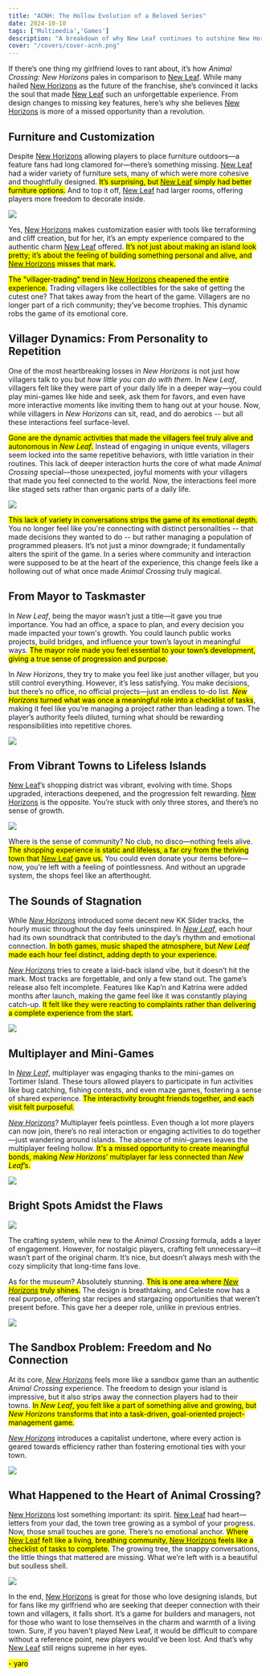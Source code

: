 ```yaml
---
title: "ACNH: The Hollow Evolution of a Beloved Series"  
date: 2024-10-10  
tags: ['Multimedia','Games']  
description: "A breakdown of why New Leaf continues to outshine New Horizons."  
cover: "/covers/cover-acnh.png"  
---
```


If there’s one thing my girlfriend loves to rant about, it’s how *Animal Crossing: New Horizons* pales in comparison to [New Leaf](https://en.wikipedia.org/wiki/Animal_Crossing:_New_Leaf). While many hailed [New Horizons](https://en.wikipedia.org/wiki/Animal_Crossing:_New_Horizons) as the future of the franchise, she’s convinced it lacks the soul that made [New Leaf](https://en.wikipedia.org/wiki/Animal_Crossing:_New_Leaf) such an unforgettable experience. From design changes to missing key features, here’s why she believes [New Horizons](https://en.wikipedia.org/wiki/Animal_Crossing:_New_Horizons) is more of a missed opportunity than a revolution.

## Furniture and Customization

Despite [New Horizons](https://en.wikipedia.org/wiki/Animal_Crossing:_New_Horizons) allowing players to place furniture outdoors—a feature fans had long clamored for—there’s something missing. [New Leaf](https://en.wikipedia.org/wiki/Animal_Crossing:_New_Leaf) had a wider variety of furniture sets, many of which were more cohesive and thoughtfully designed. <mark>It’s surprising, but [New Leaf](https://en.wikipedia.org/wiki/Animal_Crossing:_New_Leaf) simply had better furniture options.</mark> And to top it off, [New Leaf](https://en.wikipedia.org/wiki/Animal_Crossing:_New_Leaf) had larger rooms, offering players more freedom to decorate inside.

![](image-117.png)

Yes, [New Horizons](https://en.wikipedia.org/wiki/Animal_Crossing:_New_Horizons) makes customization easier with tools like terraforming and cliff creation, but for her, it’s an empty experience compared to the authentic charm [New Leaf](https://en.wikipedia.org/wiki/Animal_Crossing:_New_Leaf) offered. <mark>It’s not just about making an island look pretty; it’s about the feeling of building something personal and alive, and [New Horizons](https://en.wikipedia.org/wiki/Animal_Crossing:_New_Horizons) misses that mark.</mark>

<mark>The "villager-trading" trend in [New Horizons](https://en.wikipedia.org/wiki/Animal_Crossing:_New_Horizons) cheapened the entire experience.</mark> Trading villagers like collectibles for the sake of getting the cutest one? That takes away from the heart of the game. Villagers are no longer part of a rich community; they’ve become trophies. This dynamic robs the game of its emotional core.

## Villager Dynamics: From Personality to Repetition

One of the most heartbreaking losses in *New Horizons* is not just how villagers talk to you but *how little you can do with them*. In *New Leaf*, villagers felt like they were part of your daily life in a deeper way—you could play mini-games like hide and seek, ask them for favors, and even have more interactive moments like inviting them to hang out at your house. Now, while villagers in *New Horizons* can sit, read, and do aerobics -- but all these interactions feel surface-level.

<mark>Gone are the dynamic activities that made the villagers feel truly alive and autonomous in *New Leaf*.</mark> Instead of engaging in unique events, villagers seem locked into the same repetitive behaviors, with little variation in their routines. This lack of deeper interaction hurts the core of what made *Animal Crossing* special—those unexpected, joyful moments with your villagers that made you feel connected to the world. Now, the interactions feel more like staged sets rather than organic parts of a daily life.

![](image-118.png)

<mark>This lack of variety in conversations strips the game of its emotional depth.</mark> You no longer feel like you're connecting with distinct personalities -- that made decisions they wanted to do -- but rather managing a population of programmed pleasers. It’s not just a minor downgrade; it fundamentally alters the spirit of the game. In a series where community and interaction were supposed to be at the heart of the experience, this change feels like a hollowing out of what once made *Animal Crossing* truly magical.

## From Mayor to Taskmaster

In *New Leaf*, being the mayor wasn’t just a title—it gave you true importance. You had an office, a space to plan, and every decision you made impacted your town's growth. You could launch public works projects, build bridges, and influence your town’s layout in meaningful ways. <mark>The mayor role made you feel essential to your town’s development, giving a true sense of progression and purpose.</mark>

In *New Horizons*, they try to make you feel like just another villager, but you still control everything. However, it’s less satisfying. You make decisions, but there’s no office, no official projects—just an endless to-do list. <mark>*New Horizons* turned what was once a meaningful role into a checklist of tasks</mark>, making it feel like you’re managing a project rather than leading a town. The player’s authority feels diluted, turning what should be rewarding responsibilities into repetitive chores.

![](NL_Player_as_Mayor_2.png)

## From Vibrant Towns to Lifeless Islands

[New Leaf](https://en.wikipedia.org/wiki/Animal_Crossing:_New_Leaf)’s shopping district was vibrant, evolving with time. Shops upgraded, interactions deepened, and the progression felt rewarding. [New Horizons](https://en.wikipedia.org/wiki/Animal_Crossing:_New_Horizons) is the opposite. You’re stuck with only three stores, and there’s no sense of growth. 

![](image-119.png)

Where is the sense of community? No club, no disco—nothing feels alive. <mark>The shopping experience is static and lifeless, a far cry from the thriving town that [New Leaf](https://en.wikipedia.org/wiki/Animal_Crossing:_New_Leaf) gave us.</mark> You could even donate your items before—now, you’re left with a feeling of pointlessness. And without an upgrade system, the shops feel like an afterthought.

## The Sounds of Stagnation

While [*New Horizons*](https://en.wikipedia.org/wiki/Animal_Crossing:_New_Horizons) introduced some decent new KK Slider tracks, the hourly music throughout the day feels uninspired. In [*New Leaf*](https://en.wikipedia.org/wiki/Animal_Crossing:_New_Leaf), each hour had its own soundtrack that contributed to the day’s rhythm and emotional connection. <mark>In both games, music shaped the atmosphere, but *New Leaf* made each hour feel distinct, adding depth to your experience.</mark>

[*New Horizons*](https://en.wikipedia.org/wiki/Animal_Crossing:_New_Horizons) tries to create a laid-back island vibe, but it doesn’t hit the mark. Most tracks are forgettable, and only a few stand out. The game’s release also felt incomplete. Features like Kap’n and Katrina were added months after launch, making the game feel like it was constantly playing catch-up. <mark>It felt like they were reacting to complaints rather than delivering a complete experience from the start.</mark>

![](image-120.png)

## Multiplayer and Mini-Games

In [*New Leaf*](https://en.wikipedia.org/wiki/Animal_Crossing:_New_Leaf), multiplayer was engaging thanks to the mini-games on Tortimer Island. These tours allowed players to participate in fun activities like bug catching, fishing contests, and even maze games, fostering a sense of shared experience. <mark>The interactivity brought friends together, and each visit felt purposeful.</mark>

[*New Horizons*](https://en.wikipedia.org/wiki/Animal_Crossing:_New_Horizons)? Multiplayer feels pointless. Even though a lot more players can now join, there’s no real interaction or engaging activities to do together—just wandering around islands. The absence of mini-games leaves the multiplayer feeling hollow. <mark>It's a missed opportunity to create meaningful bonds, making *New Horizons*’ multiplayer far less connected than *New Leaf*’s.</mark>

![](image-121.png)

## Bright Spots Amidst the Flaws

![](image-122.png)

The crafting system, while new to the *Animal Crossing* formula, adds a layer of engagement. However, for nostalgic players, crafting felt unnecessary—it wasn’t part of the original charm. It’s nice, but doesn’t always mesh with the cozy simplicity that long-time fans love.

As for the museum? Absolutely stunning. <mark>This is one area where [*New Horizons*](https://en.wikipedia.org/wiki/Animal_Crossing:_New_Horizons) truly shines.</mark> The design is breathtaking, and Celeste now has a real purpose, offering star recipes and stargazing opportunities that weren’t present before. This gave her a deeper role, unlike in previous entries.

![](image-123.png)

## The Sandbox Problem: Freedom and No Connection

At its core, [*New Horizons*](https://en.wikipedia.org/wiki/Animal_Crossing:_New_Horizons) feels more like a sandbox game than an authentic *Animal Crossing* experience. The freedom to design your island is impressive, but it also strips away the connection players had to their towns. <mark>In *New Leaf*, you felt like a part of something alive and growing, but *New Horizons* transforms that into a task-driven, goal-oriented project-management game.</mark>

[*New Horizons*](https://en.wikipedia.org/wiki/Animal_Crossing:_New_Horizons) introduces a capitalist undertone, where every action is geared towards efficiency rather than fostering emotional ties with your town.

![](image-124.png)

## What Happened to the Heart of Animal Crossing?

[New Horizons](https://en.wikipedia.org/wiki/Animal_Crossing:_New_Horizons) lost something important: its spirit. [New Leaf](https://en.wikipedia.org/wiki/Animal_Crossing:_New_Leaf) had heart—letters from your dad, the town tree growing as a symbol of your progress. Now, those small touches are gone. There’s no emotional anchor. <mark>Where [New Leaf](https://en.wikipedia.org/wiki/Animal_Crossing:_New_Leaf) felt like a living, breathing community, [New Horizons](https://en.wikipedia.org/wiki/Animal_Crossing:_New_Horizons) feels like a checklist of tasks to complete.</mark> The growing tree, the snappy conversations, the little things that mattered are missing. What we’re left with is a beautiful but soulless shell.

![](image-125.png)

In the end, [New Horizons](https://en.wikipedia.org/wiki/Animal_Crossing:_New_Horizons) is great for those who love designing islands, but for fans like my girlfriend who are seeking that deeper connection with their town and villagers, it falls short. It’s a game for builders and managers, not for those who want to lose themselves in the charm and warmth of a living town. Sure, if you haven't played New Leaf, it would be difficult to compare without a reference point, new players would've been lost. And that’s why [New Leaf](https://en.wikipedia.org/wiki/Animal_Crossing:_New_Leaf) still reigns supreme in her eyes. 

<mark>- yaro</mark>